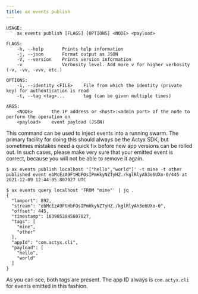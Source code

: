 ```yaml
---
title: ax events publish
---
```


```text title="Publishing an event"
USAGE:
    ax events publish [FLAGS] [OPTIONS] <NODE> <payload>

FLAGS:
    -h, --help       Prints help information
    -j, --json       Format output as JSON
    -V, --version    Prints version information
    -v               Verbosity level. Add more v for higher verbosity (-v, -vv, -vvv, etc.)

OPTIONS:
    -i, --identity <FILE>    File from which the identity (private key) for authentication is read
    -t, --tag <tag>...       tag (can be given multiple times)

ARGS:
    <NODE>       the IP address or <host>:<admin port> of the node to perform the operation on
    <payload>    event payload (JSON)
```

This command can be used to inject events into a running swarm.
The primary facility for doing this should always be the Actyx SDK, but sometimes mistakes need a quick fix before new app versions can be rolled out.
In such cases, please make very sure that your emitted event is correct, because you will not be able to remove it again.

```text
$ ax events publish localhost '["hello","world"]' -t mine -t other
published event ebMcEzA9FtHbFOsIPmHkyNZTyHZ./kglRlyAh3e6UXo-0/445 at 2021-12-09 12:44:05.807027 UTC

$ ax events query localhost 'FROM "mine"' | jq .
{
  "lamport": 892,
  "stream": "ebMcEzA9FtHbFOsIPmHkyNZTyHZ./kglRlyAh3e6UXo-0",
  "offset": 445,
  "timestamp": 1639053845807027,
  "tags": [
    "mine",
    "other"
  ],
  "appId": "com.actyx.cli",
  "payload": [
    "hello",
    "world"
  ]
}
```

As you can see, both tags are present.
The app ID always is `com.actyx.cli` for events emitted in this fashion.
